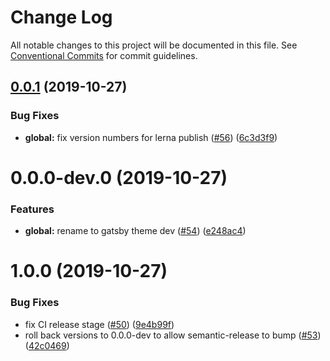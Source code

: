 # Change Log

All notable changes to this project will be documented in this file.
See [Conventional Commits](https://conventionalcommits.org) for commit guidelines.

## [0.0.1](https://github.com/robinmetral/gatsby-theme-dev/compare/gatsby-theme-dev@0.0.0-dev.0...gatsby-theme-dev@0.0.1) (2019-10-27)


### Bug Fixes

* **global:** fix version numbers for lerna publish ([#56](https://github.com/robinmetral/gatsby-theme-dev/issues/56)) ([6c3d3f9](https://github.com/robinmetral/gatsby-theme-dev/commit/6c3d3f902090656b337ac1de06c24194eb494b67))





# 0.0.0-dev.0 (2019-10-27)


### Features

* **global:** rename to gatsby theme dev ([#54](https://github.com/robinmetral/gatsby-theme-dev/issues/54)) ([e248ac4](https://github.com/robinmetral/gatsby-theme-dev/commit/e248ac46140fb5a465c658c5ed7b48870d8d2b9f))



# 1.0.0 (2019-10-27)


### Bug Fixes

* fix CI release stage ([#50](https://github.com/robinmetral/gatsby-theme-dev/issues/50)) ([9e4b99f](https://github.com/robinmetral/gatsby-theme-dev/commit/9e4b99fed2f5166e374d2bf45aac63f4edc5db5d))
* roll back versions to 0.0.0-dev to allow semantic-release to bump ([#53](https://github.com/robinmetral/gatsby-theme-dev/issues/53)) ([42c0469](https://github.com/robinmetral/gatsby-theme-dev/commit/42c0469e620f716c719d69609a1f771ef66ffc9e))
